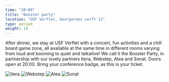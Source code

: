 ```yaml
---
time: "20:00"
title: "Booster party"
location: "USF Verftet, Georgernes verft 12"
type: period
weight: 14
---
```


After dinner, we stay at USF Verftet with a concert, fun activities and a chill board game zone, all available at the same time in different rooms varying from loud and booming to quiet and talkative! We call it the Booster Party, in partnership with our lovely partners Itera, Webstep, Atea and Sonat. Doors open at 20:00. Bring your conference badge, as this is your ticket.

![Itera](/images/party/itera.png?width=200)
![Webstep](/images/party/webstep.svg?width=200)
![Atea](/images/party/atea.psvg?width=200)
![Sonat](/images/party/sonat.png?width=200)